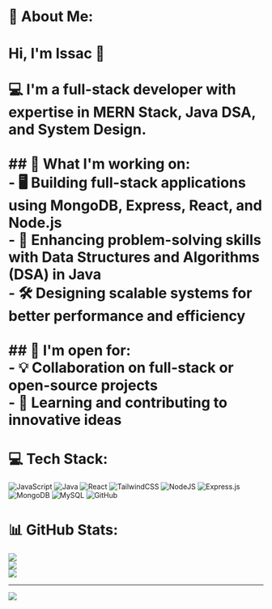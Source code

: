 # 💫 About Me:
# Hi, I'm Issac 👋<br><br>💻 I'm a full-stack developer with expertise in **MERN Stack**, **Java DSA**, and **System Design**.<br><br>## 🚀 What I'm working on:<br>- 🖥️ Building full-stack applications using MongoDB, Express, React, and Node.js<br>- 🧠 Enhancing problem-solving skills with **Data Structures and Algorithms (DSA)** in Java<br>- 🛠️ Designing scalable systems for better performance and efficiency<br><br>## 🤝 I'm open for:<br>- 💡 Collaboration on full-stack or open-source projects<br>- 🌱 Learning and contributing to innovative ideas<br>


# 💻 Tech Stack:
![JavaScript](https://img.shields.io/badge/javascript-%23323330.svg?style=flat-square&logo=javascript&logoColor=%23F7DF1E) ![Java](https://img.shields.io/badge/java-%23ED8B00.svg?style=flat-square&logo=openjdk&logoColor=white) ![React](https://img.shields.io/badge/react-%2320232a.svg?style=flat-square&logo=react&logoColor=%2361DAFB) ![TailwindCSS](https://img.shields.io/badge/tailwindcss-%2338B2AC.svg?style=flat-square&logo=tailwind-css&logoColor=white) ![NodeJS](https://img.shields.io/badge/node.js-6DA55F?style=flat-square&logo=node.js&logoColor=white) ![Express.js](https://img.shields.io/badge/express.js-%23404d59.svg?style=flat-square&logo=express&logoColor=%2361DAFB) ![MongoDB](https://img.shields.io/badge/MongoDB-%234ea94b.svg?style=flat-square&logo=mongodb&logoColor=white) ![MySQL](https://img.shields.io/badge/mysql-4479A1.svg?style=flat-square&logo=mysql&logoColor=white) ![GitHub](https://img.shields.io/badge/github-%23121011.svg?style=flat-square&logo=github&logoColor=white)
# 📊 GitHub Stats:
![](https://github-readme-stats.vercel.app/api?username=issaccodes&theme=radical&hide_border=false&include_all_commits=false&count_private=false)<br/>
![](https://github-readme-streak-stats.herokuapp.com/?user=issaccodes&theme=radical&hide_border=false)<br/>
![](https://github-readme-stats.vercel.app/api/top-langs/?username=issaccodes&theme=radical&hide_border=false&include_all_commits=false&count_private=false&layout=compact)

---
[![](https://visitcount.itsvg.in/api?id=issaccodes&icon=0&color=8)](https://visitcount.itsvg.in)

<!-- Proudly created with GPRM ( https://gprm.itsvg.in ) -->
